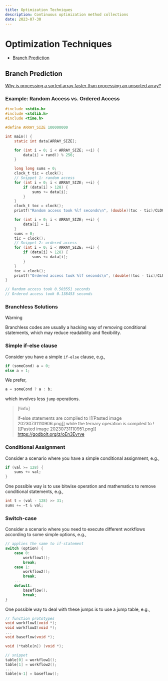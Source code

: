 ```yaml
---
title: Optimization Techniques
description: Continuous optimization method collections
date: 2023-07-30
---
```




# Optimization Techniques

- [Branch Prediction](#branch-prediction)



## Branch Prediction

[Why is processing a sorted array faster than processing an unsorted array?](https://stackoverflow.com/a/11227902)



### Example: Random Access vs. Ordered Access

```c
#include <stdio.h>
#include <stdlib.h>
#include <time.h>

#define ARRAY_SIZE 100000000

int main() {
    static int data[ARRAY_SIZE];

    for (int i = 0; i < ARRAY_SIZE; ++i) {
        data[i] = rand() % 256;
    }

    long long sums = 0;
    clock_t tic = clock();
    // Snippet 1: random access
    for (int i = 0; i < ARRAY_SIZE; ++i) {
        if (data[i] > 128) {
            sums += data[i];
        }
    }
    clock_t toc = clock();
    printf("Random access took %lf seconds\n", (double)(toc - tic)/CLOCKS_PER_SEC);

    for (int i = 0; i < ARRAY_SIZE; ++i) {
        data[i] = i;
    }
    sums = 0;
    tic = clock();
    // Snippet 2: ordered access
    for (int i = 0; i < ARRAY_SIZE; ++i) {
        if (data[i] > 128) {
            sums += data[i];
        }
    }
    toc = clock();
    printf("Ordered access took %lf seconds\n", (double)(toc - tic)/CLOCKS_PER_SEC);
}

// Random access took 0.503551 seconds
// Ordered access took 0.138453 seconds
```

### Branchless Solutions

> [!warning]
>
> Branchless codes are usually a hacking way of removing conditional statements, which may reduce readability and flexibility.

### Simple if-else clause

Consider you have a simple `if-else` clause, e.g.,

```c
if (someCond) a = 0;
else a = 1;
```

We prefer,

```c
a = someCond ? a : b;
```

which involves less `jump` operations.

> [!info]
>
> if-else statements are compiled to
> ![[Pasted image 20230731110906.png]]
> while the ternary operation is compiled to
> ![[Pasted image 20230731110951.png]]
> https://godbolt.org/z/oEn3Evrve

### Conditional Assignment

Consider a scenario where you have a simple conditional assignment, e.g.,

```c
if (val >= 128) {
    sums += val;
}
```

One possible way is to use bitwise operation and mathematics to remove conditional statements, e.g.,

```c
int t = (val - 128) >> 31;
sums += ~t & val;
```

### Switch-case

Consider a scenario where you need to execute different workflows according to some simple options, e.g.,

```c
// applies the same to if-statement
switch (option) {
    case 0:
        workflow1();
        break;
    case 1:
        workflow2();
        break;
    ...
    default:
        baseflow();
        break;
}
```

One possible way to deal with these jumps is to use a jump table, e.g.,

```c
// function prototypes
void workflow1(void *);
void workflow2(void *);
...
void baseflow(void *);

void (*table[n]) (void *);

// snippet
table[0] = workflow1();
table[1] = workflow2();
...
table[n-1] = baseflow();
```